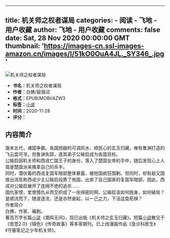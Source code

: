 
---
title: 机关师之权者谋局
categories: 
    - 阅读
    - 飞地 - 用户收藏
author: 飞地 - 用户收藏
comments: false
date: Sat, 28 Nov 2020 00:00:00 GMT
thumbnail: 'https://images-cn.ssl-images-amazon.cn/images/I/51kO0OuA4JL._SY346_.jpg'
---

<div>   
<div class="book-info"> <div class="book-left"> <div class="item"> <div class="bookpic"> <img title="机关师之权者谋局" alt="机关师之权者谋局" src="https://images-cn.ssl-images-amazon.cn/images/I/51kO0OuA4JL._SY346_.jpg" referrerpolicy="no-referrer"> </div> <div class="bookinfo"> <ul> <li><strong>书名：</strong>机关师之权者谋局</li> <li><strong>作者：</strong>白拂/宸烟词</li> <li><strong>格式：</strong>EPUB/MOBI/AZW3</li> <li><strong>标签：</strong><a href="https://sobooks.cc/books/tag/%e5%b0%8f%e8%af%b4" rel="tag">小说</a></li> <li><strong>时间：</strong>2020-11-28</li> <li><strong>评分：</strong><b class="dbpf dbpf0"></b></li> <ul> </ul></ul></div> </div> </div> <div class="book-right"><ins class="adsbygoogle" style="display:block" data-ad-client="ca-pub-2905666642206607" data-ad-slot="4780563205" data-ad-format="link" data-full-width-responsive="true"></ins></div> </div> <h2>内容简介</h2><p>唐末五代，诸国争霸。各国觊觎的可调风水、顺民心的玄玉归藏，唯有鲁渊打造的飞云盘可寻。但鲁渊失踪，遂其弟子公输启成为各国目标。<br>公输启因机关师和西戎亡国王子的身份，落入了楚国女帝的手中，随后发现心上人竟是楚国派来擒拿自己的杀手。<br>同时，潜伏着的西戎复国军暗部整体暴露，被他国疯狂围剿。但同时，却有敌又国放出消息称西戎少主公输启投靠了他国，出卖了自己国家的复国军暗部，因此，西戎对公输启展开了连绵不绝的追杀……<br>国仇家恨，爱恨情仇从而交织成了一张绵密的网，公输启该如何脱身，如何破局？是顺流而下，随波逐流，还是亦然奋起，以一己之力，下活这盘死棋？<br>作者简介<br>白拂，作家、编剧。<br>著百万字长篇<a href="https://sobooks.cc/books/tag/%e5%b0%8f%e8%af%b4" title="查看更多关于小说的文章" target="_blank">小说</a>《凰鸣无间》，现已出版《机关师之玄玉归藏》。短篇<a href="https://sobooks.cc/books/tag/%e5%b0%8f%e8%af%b4" title="查看更多关于小说的文章" target="_blank">小说</a>散见于《哲思2.0》《锦色》《传奇故事》等多家期刊。已上线漫画作品《急诊科医生》《守墓笔记之少年机关师》。</p>    
</div>
            